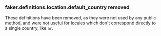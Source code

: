 ### faker.definitions.location.default_country removed

These definitions have been removed, as they were not used by any public method, and were not useful for locales which don't correspond directly to a single country, like `ar`.
